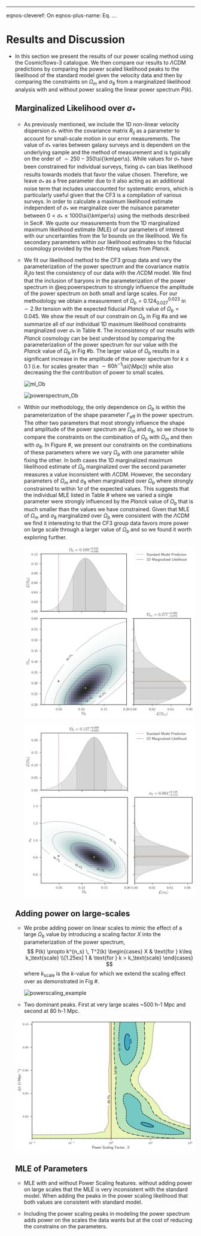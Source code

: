 

------

eqnos-cleveref: On
eqnos-plus-name: Eq.
...



# Results and Discussion

- In this section we present the results of our power scaling method using the Cosmicflows-3 catalogue. We then compare our results to $\Lambda\text{CDM}$ predictions by comparing the power scaled likelihood peaks to the likelihood of the standard model given the velocity data and then by comparing the constraints on $\Omega_m$ and $\sigma_8$ from a marginalized likelihood analysis with and without power scaling the linear power spectrum $P(k)$.

  ## Marginalized Likelihood over $\sigma_*$

  - As previously mentioned, we include the 1D non-linear velocity dispersion $\sigma_*$  within the covariance matrix $R_{ij}$ as a parameter to account for small-scale motion in our error measurements. The value of $\sigma_*$ varies between galaxy surveys and is dependent on the underlying sample and the method of measurement and is typically on the order of $\sim 250-350$\si{\km\per\s}. While values for $\sigma_*$ have been constrained for individual surveys, fixing $\sigma_*$ can bias likelihood results towards models that favor the value chosen. Therefore, we leave $\sigma_*$ as a free parameter due to it also acting as an additional noise term that includes unaccounted for systematic errors, which is particularly useful given that the CF3 is a compilation of various surveys. In order to calculate a maximum likelihood estimate independent of $\sigma_*$ we marginalize over the nuisance parameter between $0 < \sigma_* \leq 1000$\si{\km\per\s} using the methods described in Sec#. We quote our measurements from the 1D marginalized maximum likelihood estimate (MLE) of our parameters of interest with our uncertainties from the $1\sigma$ bounds on the likelihood. We fix secondary parameters within our likelihood estimates to the fiducial cosmology provided by the best-fitting values from _Planck_.

  - We fit our likelihood method to the CF3 group data and vary the parameterization of the power spectrum and the covariance matrix $R_{ij}$to test the consistency of our data with the $\Lambda\text{CDM}$ model. We find that the inclusion of baryons in the parameterization of the power spectrum in @eq:powerspectrum to strongly influence the amplitude of the power spectrum on both small and large scales. For our methodology we obtain a measurement of $\Omega_b =  0.124_{0.027}^{0.023}$ in $\sim 2.9\sigma$  tension with the expected fiducial _Planck_ value of $\Omega_b = 0.045$. We show the result of our constrain on $\Omega_b$ in Fig #a and we summarize all of our individual 1D maximum likelihood constraints marginalized over $\sigma_*$ in Table #. The inconsistency of our results with _Planck_ cosmology can be best understood by comparing the parameterization of the power spectrum for our value with the _Planck_ value of $\Omega_b$ in Fig #b. The larger value of $\Omega_b$ results in a significant increase in the amplitude of the power spectrum for $k\leq 0.1$ (i.e. for scales greater than $\sim 60 h^{-1}$\si{\Mpc}) while also decreasing the the contribution of power to small scales.

    ![ml_Ob](/home/kdbarajas/GitHub/cosmology-thesis/images/ml_Ob.png)

    ![powerspectrum_Ob](/home/kdbarajas/GitHub/cosmology-thesis/images/powerspectrum_Ob.png)

  - Within our methodology, the only dependence on $\Omega_b$ is within the parameterization of the shape parameter $\Gamma_\text{eff}$ in the power spectrum. The other two parameters that most strongly influence the shape and amplitude of the power spectrum are $\Omega_m$ and $\sigma_8$, so we chose to compare the constraints on the combination of $\Omega_b$ with $\Omega_m$ and then with $\sigma_8$. In Figure #, we present our constraints on the combinations of these parameters where we vary $\Omega_b$ with one parameter while fixing the other. In both cases the 1D marginalized maximum likelihood estimate of $\Omega_b$ marginalized over the second parameter measures a value inconsistent with $\Lambda\text{CDM}$. However, the secondary parameters of $\Omega_m$ and $\sigma_8$ when marginalized over $\Omega_b$ where strongly constrained to within $1\sigma$ of the expected values. This suggests that the individual MLE listed in Table # where we varied a single parameter were strongly influenced by the _Planck_ value of $\Omega_b$ that is much smaller than the values we have constrained. Given that MLE of $\Omega_m$ and $\sigma_8$ marginalized over $\Omega_b$ were consistent with the $\Lambda\text{CDM}$ we find it interesting to that the CF3 group data favors more power on large scale through a larger value of $\Omega_b$ and so we found it worth exploring further.

    ![ml_OmOb_standard](../images/ml_OmOb_standard.png)

    ![ml_Obsig8_standard](../images/ml_Obsig8_standard.png)


  ## Adding power on large-scales

  - We probe adding power on linear scales to mimic the effect of a large $\Omega_b$ value by introducing a scaling factor $X$ into the parameterization of the power spectrum,
    $$
    P(k) \propto k^{n_s} \, T^2(k)
    \begin{cases}
    X  & \text{for } k\leq k_\text{scale} \\[1.25ex]
    1 & \text{for } k > k_\text{scale}
    \end{cases}
    $$
    where $k_\text{scale}$ is the $k$-value for which we extend the scaling effect over as demonstrated in Fig #.

    ![powerscaling_example](/home/kdbarajas/GitHub/cosmology-thesis/images/powerscaling_example.png)

  - Two dominant peaks. First at very large scales ~500 h-1 Mpc and second at 80 h-1 Mpc. 

  ![powerscaling](../images/powerscaling.png)

  ## MLE of Parameters

  - MLE with and without Power Scaling features. without adding power on large scales that the MLE is very inconsistent with the standard model. When adding the peaks in the power scaling likelihood that both values are consistent with standard model.

  - Including the power scaling peaks in modeling the power spectrum adds power on the scales the data wants but at the cost of reducing the constrains on the parameters.

    ​

    ​


